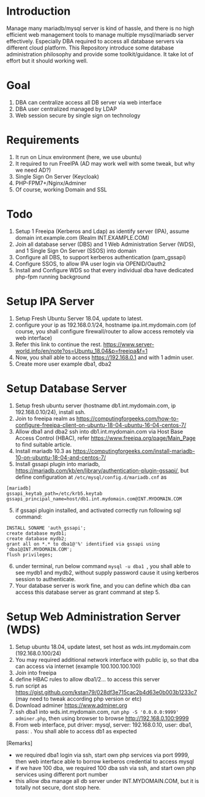 Introduction
============
Manage many mariadb/mysql server is kind of hassle, and there is no high efficient web management tools to manage multiple mysql/mariadb server effectively. Especially DBA required to access all database servers via different cloud platform. This Repository introduce some database administration philosophy and provide some toolkit/guidance. It take lot of effort but it should working well.

Goal
====
1. DBA can centralize access all DB server via web interface
2. DBA user centralized managed by LDAP
3. Web session secure by single sign on technology


Requirements
============
1. It run on Linux environment (here, we use ubuntu)
2. It required to run FreeIPA (AD may work well with some tweak, but why we need AD?)
3. Single Sign On Server (Keycloak)
4. PHP-FPM7+/Nginx/Adminer
5. Of course, working Domain and SSL

Todo
========
1. Setup 1 Freeipa (Kerberos and Ldap) as identify server (IPA), assume domain int.example.com (Realm INT.EXAMPLE.COM)
2. Join all database server (DBS) and 1 Web Administration Server (WDS), and 1 Single Sign On Server (SSOS) into domain
3. Configure all DBS, to support kerberos authentication (pam_gssapi)
4. Configure SSOS, to allow IPA user login via OPENID/Oauth2
5. Install and Configure WDS so that every individual dba have dedicated php-fpm running background

Setup IPA Server
================
1. Setup Fresh Ubuntu Server 18.04, update to latest.
2. configure your ip as 192.168.0.1/24, hostname ipa.int.mydomain.com (of course, you shall configure firewall/router to allow access remotely via web interface)
3. Refer this link to continue the rest. https://www.server-world.info/en/note?os=Ubuntu_18.04&p=freeipa&f=1
4. Now, you shall able to access https://192.168.0.1 and with 1 admin user.
5. Create more user example dba1, dba2

Setup Database Server
=====================
1. Setup fresh ubuntu server (hostname db1.int.mydomain.com, ip 192.168.0.10/24), install ssh.
2. Join to freeipa realm as https://computingforgeeks.com/how-to-configure-freeipa-client-on-ubuntu-18-04-ubuntu-16-04-centos-7/
3. Allow dba1 and dba2 ssh into db1.int.mydomain.com via Host Base Access Control (HBAC), refer https://www.freeipa.org/page/Main_Page to find suitable article.
3. Install mariadb 10.3 as https://computingforgeeks.com/install-mariadb-10-on-ubuntu-18-04-and-centos-7/
4. Install gssapi plugin into mariadb, https://mariadb.com/kb/en/library/authentication-plugin-gssapi/, but define configuration at `/etc/mysql/config.d/mariadb.cnf` as 
```
[mariadb]
gssapi_keytab_path=/etc/krb5.keytab
gssapi_principal_name=host/db1.int.mydomain.com@INT.MYDOMAIN.COM
```
5. if gssapi plugin installed, and activated correctly run following sql command:
```
INSTALL SONAME 'auth_gssapi';
create database mydb1;
create database mydb2;
grant all on *.* to dba1@'%' identified via gssapi using 'dba1@INT.MYDOMAIN.COM';
flush privileges;
```
6. under terminal, run below command `mysql -u dba1 `, you shall able to see mydb1 and mydb2, without supply password cause it using kerberos session to authenticate.
7. Your database server is work fine, and you can define which dba can access this database server as grant command at step 5.


Setup Web Administration Server (WDS)
=====================================
1. Setup ubuntu 18.04, update latest, set host as wds.int.mydomain.com (192.168.0.100/24)
2. You may required additional network interface with public ip, so that dba can access via internet (example 100.100.100.100)
3. Join into freeipa
4. define HBAC rules to allow dba1/2... to access this server
5. run script as https://gist.github.com/kstan79/028df3e715cac2b4d63e0b003b1233c7 (may need to tweak according php version or etc)
6. Download adminer https://www.adminer.org
7. ssh dba1 into wds.int.mydomain.com, run `php -S '0.0.0.0:9999' adminer.php`, then using browser to browse http://192.168.0.100:9999
8. From web interface, put driver: mysql, server: 192.168.0.10, user: dba1, pass: <any u wish>. You shall able to access db1 as expected

[Remarks]
* we required dba1 login via ssh, start own php services via port 9999, then web interface able to borrow kerberos credential to access mysql
* if we have 100 dba, we required 100 dba ssh via ssh, and start own php services using different port number
* this allow dba manage all db server under INT.MYDOMAIN.COM, but it is totally not secure, dont stop here.

